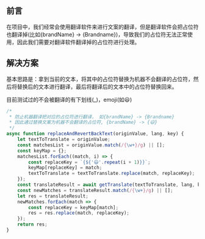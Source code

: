 ## 前言

在项目中，我们经常会使用翻译软件来进行文案的翻译，但是翻译软件会把占位符也翻译掉(比如{brandName} -> {Brandname})，导致我们的占位符无法正常使用，因此我们需要对翻译软件翻译掉的占位符进行处理。


## 解决方案

基本思路是：拿到当前的文本，将其中的占位符替换为机器不会翻译的占位符，然后将替换后的文本进行翻译，最后将翻译后的文本中的占位符替换回来。

目前测试过的不会被翻译的有下划线(_)，emoji(如😃)

```js
/*
 * 防止机器翻译把对应的占位符进行翻译， 如{brandName} -> {Brandname}
 * 因此通过替换文案为机器不会翻译的占位符, {brandName} -> {😃}
 */
async function replaceAndRevertBackText(originValue, lang, key) {
    let textToTranslate = originValue;
    const matchesList = originValue.match(/{\w+}/g) || [];
    const keyMap = {};
    matchesList.forEach((match, i) => {
        const replaceKey = `{${'😃'.repeat(i + 1)}}`;
        keyMap[replaceKey] = match;
        textToTranslate = textToTranslate.replace(match, replaceKey);
    });
    const translateResult = await getTranslate(textToTranslate, lang, key);
    const newMatches = translateResult.match(/{\w+}/g) || [];
    let res = translateResult;
    newMatches.forEach(match => {
        const replaceKey = keyMap[match];
        res = res.replace(match, replaceKey);
    });
    return res;
}
```